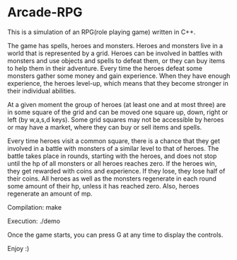 # Arcade-RPG
This is a simulation of an RPG(role playing game) written in C++.

The game has spells, heroes and monsters. Heroes and monsters live in a world that 
is represented by a grid. Heroes can be involved in battles with monsters and use 
objects and spells to defeat them, or they can buy items to help them in their adventure.
Every time the heroes defeat some monsters gather some money and gain experience. When 
they have enough experience, the heroes level-up, which means that they become stronger 
in their individual abilities.

At a given moment the group of heroes (at least one and at most three) are in some
square of the grid and can be moved one square up, down, right or left (by w,a,s,d keys). 
Some grid squares may not be accessible by heroes or may have a market, where they can
buy or sell items and spells.

Every time heroes visit a common square, there is a chance that they get involved in a battle
with monsters of a similar level to that of heroes. The battle takes place in rounds,
starting with the heroes, and does not stop until the hp of all monsters or all heroes reaches zero.
If the heroes win, they get rewarded with coins and experience. If they lose, they lose half of their coins.
All heroes as well as the monsters regenerate in each round some amount of their hp,
unless it has reached zero. Also, heroes regenerate an amount of mp.

Compilation:
make

Execution:
./demo

Once the game starts, you can press G at any time to display the controls.

Enjoy :)
